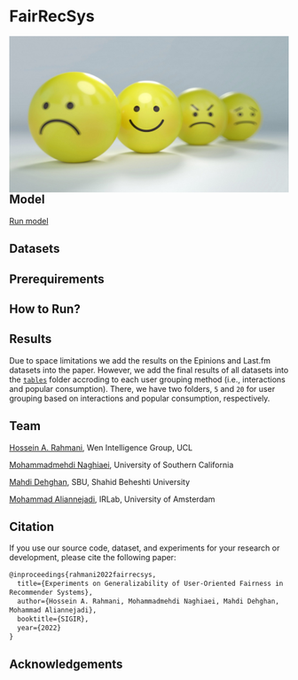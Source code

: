 # FairRecSys

<img src="./images/banner.jpeg" alt="Markdown Monster icon" style="float: left; margin-right: 10px;" />

## Model

<a href="https://colab.research.google.com/github/rahmanidashti/FairRecSys/blob/main/UFR.ipynb">Run model</a>

## Datasets

## Prerequirements

## How to Run?

## Results
Due to space limitations we add the results on the Epinions and Last.fm datasets into the paper. However, we add the final results of all datasets into the <a href="./tables">`tables`</a> folder accroding to each user grouping method (i.e., interactions and popular consumption). There, we have two folders, `5` and `20` for user grouping based on interactions and popular consumption, respectively.

## Team
<a href=#>Hossein A. Rahmani</a>, Wen Intelligence Group, UCL

<a href=#>Mohammadmehdi Naghiaei</a>, University of Southern California

<a href=#>Mahdi Dehghan</a>, SBU, Shahid Beheshti University

<a href=#>Mohammad Aliannejadi</a>, IRLab, University of Amsterdam

## Citation
If you use our source code, dataset, and experiments for your research or development, please cite the following paper:

```
@inproceedings{rahmani2022fairrecsys,
  title={Experiments on Generalizability of User-Oriented Fairness in Recommender Systems},
  author={Hossein A. Rahmani, Mohammadmehdi Naghiaei, Mahdi Dehghan, Mohammad Aliannejadi},
  booktitle={SIGIR},
  year={2022}
}
```

## Acknowledgements